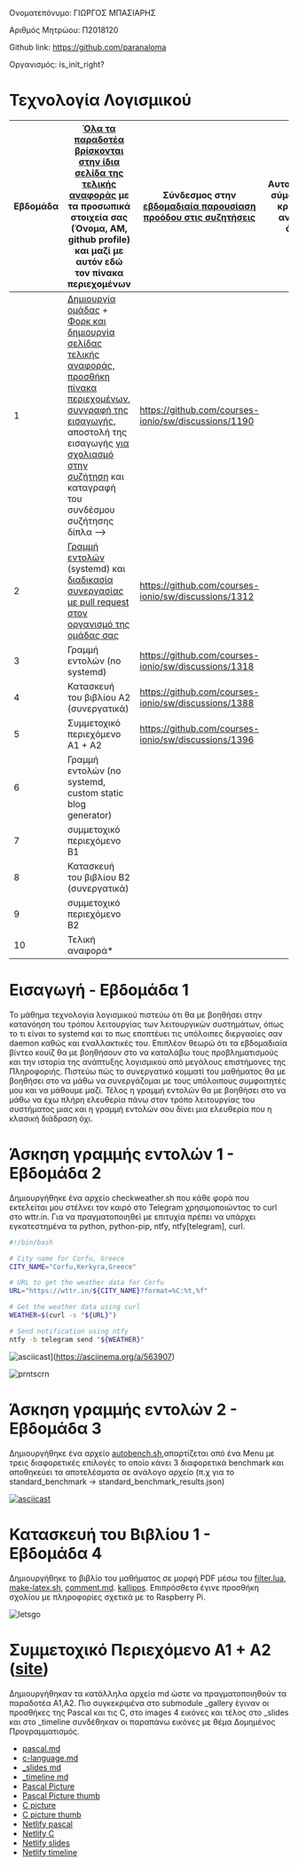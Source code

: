 Ονοματεπόνυμο: ΓΙΩΡΓΟΣ ΜΠΑΣΙΑΡΗΣ

Αριθμός Μητρώου: Π2018120

Github link: https://github.com/paranaloma

Οργανισμός: is_init_right?


# Τεχνολογία Λογισμικού


| Εβδομάδα | [Όλα τα παραδοτέα βρίσκονται στην ίδια σελίδα της τελικής αναφοράς](https://epidrome.github.io/teaching/deliverables/) με τα προσωπικά στοιχεία σας (Όνομα, ΑΜ, github profile) και μαζί με αυτόν εδώ τον πίνακα περιεχομένων | Σύνδεσμος στην [εβδομαδιαία παρουσίαση προόδου στις συζητήσεις](https://github.com/courses-ionio/help/discussions/categories/show-and-tell) | Αυτοαξιολόγηση σύμφωνα με τα κριτήρια της αντίστοιχης άσκησης |
| --- | --- | --- | --- |
| 1 | [Δημιουργία ομάδας](https://epidrome.github.io/teaching/team/) + [Φορκ και δημιουργία σελίδας τελικής αναφοράς](https://epidrome.github.io/teaching/guide/), [προσθήκη πίνακα περιεχομένων](https://raw.githubusercontent.com/courses-ionio/sw/master/README.md), [συγγραφή της εισαγωγής](https://epidrome.github.io/teaching/intro/), αποστολή της εισαγωγής [για σχολιασμό στην συζήτηση](https://github.com/courses-ionio/sw/discussions/categories/show-and-tell) και καταγραφή του συνδέσμου συζήτησης δίπλα --> |https://github.com/courses-ionio/sw/discussions/1190 | |
| 2 | [Γραμμή εντολών](https://epidrome.github.io/teaching/cli) (systemd) και [διαδικασία συνεργασίας με pull request στον οργανισμό της ομάδας σας](https://epidrome.github.io/teaching/team) |https://github.com/courses-ionio/sw/discussions/1312 | |
| 3 | Γραμμή εντολών (no systemd) |https://github.com/courses-ionio/sw/discussions/1318 |  |
| 4 | Κατασκευή του βιβλίου Α2 (συνεργατικά) |https://github.com/courses-ionio/sw/discussions/1388 | |
| 5 | Συμμετοχικό περιεχόμενο A1 + A2 |https://github.com/courses-ionio/sw/discussions/1396 | |
| 6 | Γραμμή εντολών (no systemd, custom static blog generator) | | |
| 7 | συμμετοχικό περιεχόμενο B1 | | |
| 8 | Κατασκευή του βιβλίου Β2 (συνεργατικά) | | |
| 9 | συμμετοχικό περιεχόμενο B2 | | |
| 10 | Τελική αναφορά* | | |

# Εισαγωγή - Εβδομάδα 1
Το μάθημα τεχνολογία λογισμικού πιστεύω ότι θα με βοηθήσει στην κατανόηση του τρόπου λειτουργίας των λειτουργικών συστημάτων, όπως το τι είναι το systemd και το πως εποπτέυει τις υπόλοιπες διεργασίες σαν daemon καθώς και εναλλακτικές του. Επιπλέον θεωρώ ότι τα εβδομαδιαία βίντεο κουίζ θα με βοηθήσουν στο να καταλάβω τους προβληματισμούς και την ιστορία της ανάπτυξης λογισμικού από μεγάλους επιστήμονες της Πληροφοριής. Πιστεύω πώς το συνεργατικό κομματί του μαθήματος θα με βοηθήσει στο να μάθω να συνεργάζομαι με τους υπόλοιπους συμφοιτητές μου και να μάθουμε μαζί. Τέλος η γραμμή εντολών θα με βοηθήσει στο να μάθω να έχω πλήρη ελευθερία πάνω στον τρόπο λειτουργίας του συστήματος μιας και η γραμμή εντολών σου δίνει μια ελευθερία που η κλασική διάδραση όχι.

# Άσκηση γραμμής εντολών 1 - Εβδομάδα 2
Δημιουργήθηκε ένα αρχείο checkweather.sh που κάθε φορά που εκτελείται μου στέλνει τον καιρό στο Telegram χρησιμοποιώντας το curl στο wttr.in.
Για να πραγματοποιηθεί με επιτυχία πρέπει να υπάρχει εγκατεστημένα τα python, python-pip, ntfy, ntfy[telegram], curl.
```sh
#!/bin/bash

# City name for Corfu, Greece
CITY_NAME="Corfu,Kerkyra,Greece"

# URL to get the weather data for Corfu
URL="https://wttr.in/${CITY_NAME}?format=%C:%t,%f"

# Get the weather data using curl
WEATHER=$(curl -s "${URL}")

# Send notification using ntfy
ntfy -b telegram send "${WEATHER}"
```


![asciicast](https://asciinema.org/a/563907.svg)](https://asciinema.org/a/563907)


![prntscrn](https://user-images.githubusercontent.com/56626790/222225366-c0520312-975d-4ca2-84a2-a6de39c11a9e.png)



# Άσκηση γραμμής εντολών 2 - Εβδομάδα 3
Δημιουργήθηκε ένα αρχείο [autobench.sh](https://github.com/paranaloma/shellscripting/commit/795389ee6f346f24caac16ca4acc49224da017e5),απαρτίζεται από ένα Menu με τρεις διαφορετικές επιλογές το οποίο κάνει 3 διαφορετικά benchmark και αποθηκεύει τα αποτελέσματα σε ανάλογο αρχείο (π.χ για το standard_benchmark -> standard_benchmark_results.json) 

[![asciicast](https://asciinema.org/a/c4uxlSI9m7ZmDYWX0HWQ5Yzc9.svg)](https://asciinema.org/a/c4uxlSI9m7ZmDYWX0HWQ5Yzc9)

# Κατασκευή του Βιβλίου 1 - Εβδομάδα 4
Δημιουργήθηκε το βιβλίο του μαθήματος σε μορφή PDF μέσω του [filter.lua](https://github.com/paranaloma/kallipos/blob/master/comment.lua), [make-latex.sh](https://github.com/paranaloma/kallipos/blob/master/make-latex.sh), [comment.md](https://github.com/paranaloma/kallipos/blob/master/comment.lua).
[kallipos](https://github.com/paranaloma/kallipos). Επιπρόσθετα έγινε προσθήκη σχολίου με πληροφορίες σχετικά με το Raspberry Pi.

![letsgo](https://user-images.githubusercontent.com/56626790/224571178-f7534b95-e6a8-405c-a94e-ad96447d139e.png)

# Συμμετοχικό Περιεχόμενο Α1 + Α2 ([site](https://github.com/paranaloma/site))
Δημιουργήθηκαν τα κατάλληλα αρχεία md ώστε να πραγματοποιηθούν τα παραδοτέα Α1,Α2. Πιο συγκεκριμένα στο submodule _gallery έγιναν οι προσθήκες της Pascal και τις C, στο images 4 εικόνες και τέλος στο _slides και στο _timeline συνδέθηκαν οι παραπάνω εικόνες με θέμα Δομημένος Προγραμματισμός.
- [pascal.md](https://github.com/paranaloma/_gallery/blob/7b3f02fd2f85425b70ec02c9935d5778434120b0/pascal.md)
- [c-language.md](https://github.com/paranaloma/_gallery/blob/7b3f02fd2f85425b70ec02c9935d5778434120b0/c-language.md)
- [_slides md](https://github.com/paranaloma/site/blob/master/_slides/structuredprogram.md)
- [_timeline md](https://github.com/paranaloma/site/blob/master/_timeline/structuredprog.md)
- [Pascal Picture](https://github.com/paranaloma/images/blob/450e72a0ed6955a2c358d717d01a2f5424d89956/pascal.jpg)
- [Pascal Picture thumb](https://github.com/paranaloma/images/blob/450e72a0ed6955a2c358d717d01a2f5424d89956/pascal-thumb.jpg)
- [C picture](https://github.com/paranaloma/images/blob/450e72a0ed6955a2c358d717d01a2f5424d89956/c-language.jpg)
- [C picture thumb](https://github.com/paranaloma/images/blob/450e72a0ed6955a2c358d717d01a2f5424d89956/c-language-thumb.jpg)
- [Netlify pascal](https://capable-smakager-1b0592.netlify.app/gallery/pascal/)
- [Netlify C](https://capable-smakager-1b0592.netlify.app/gallery/c-language/)
- [Netlify slides](https://capable-smakager-1b0592.netlify.app/slides/structuredprogram/)
- [Netlify timeline](https://capable-smakager-1b0592.netlify.app/timeline/structuredprog/)
